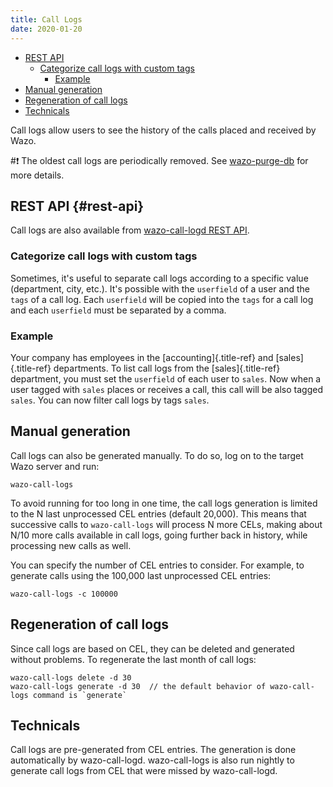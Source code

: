 ```yaml
---
title: Call Logs
date: 2020-01-20
---
```


-   [REST API](#rest-api)
    -   [Categorize call logs with custom
        tags](#categorize-call-logs-with-custom-tags)
        -   [Example](#example)
-   [Manual generation](#manual-generation)
-   [Regeneration of call logs](#regeneration-of-call-logs)
-   [Technicals](#technicals)

Call logs allow users to see the history of the calls placed and
received by Wazo.

#:exclamation: The oldest call logs are periodically removed. See
[wazo-purge-db](/uc-doc/system/log_files#wazo-purge-db) for more details.

## REST API {#rest-api}

Call logs are also available from
[wazo-call-logd REST API](/uc-doc/api_sdk/rest_api/reference).

### Categorize call logs with custom tags

Sometimes, it\'s useful to separate call logs according to a specific
value (department, city, etc.). It\'s possible with the `userfield` of a
user and the `tags` of a call log. Each `userfield` will be copied into
the `tags` for a call log and each `userfield` must be separated by a
comma.

### Example

Your company has employees in the [accounting]{.title-ref} and
[sales]{.title-ref} departments. To list call logs from the
[sales]{.title-ref} department, you must set the `userfield` of each
user to `sales`. Now when a user tagged with `sales` places or receives
a call, this call will be also tagged `sales`. You can now filter call
logs by tags `sales`.

## Manual generation

Call logs can also be generated manually. To do so, log on to the target
Wazo server and run:

    wazo-call-logs

To avoid running for too long in one time, the call logs generation is
limited to the N last unprocessed CEL entries (default 20,000). This
means that successive calls to `wazo-call-logs` will process N more
CELs, making about N/10 more calls available in call logs, going further
back in history, while processing new calls as well.

You can specify the number of CEL entries to consider. For example, to
generate calls using the 100,000 last unprocessed CEL entries:

    wazo-call-logs -c 100000

## Regeneration of call logs

Since call logs are based on CEL, they can be deleted and generated
without problems. To regenerate the last month of call logs:

    wazo-call-logs delete -d 30
    wazo-call-logs generate -d 30  // the default behavior of wazo-call-logs command is `generate`

## Technicals

Call logs are pre-generated from CEL entries. The generation is done
automatically by wazo-call-logd. wazo-call-logs is also run nightly to
generate call logs from CEL that were missed by wazo-call-logd.

